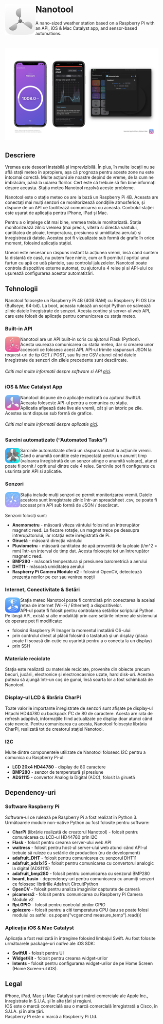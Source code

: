 # <img align="left" src="/repoAssets/nanotool.png" width="100" alt="Nanotool logo"> Nanotool
A nano-sized weather station based on a Raspberry Pi with an API, iOS & Mac Catalyst app, and sensor-based automations.

# <img src="/repoAssets/nanotoolAppPosterImage.png" alt="Nanotool App Banner">

## Descriere
Vremea este deseori instabilă și imprevizibilă. În plus, în multe locații nu se află stații meteo în apropiere, așa că prognoza pentru aceste zone nu este întocmai corectă. Multe acțiuni ale noastre depind de vreme, de la cum ne îmbrăcăm, până la udarea florilor. Cert este că trebuie să fim bine informați despre aceasta. Stația meteo Nanotool rezolvă aceste probleme.<br/>

Nanotool este o stație meteo ce are la bază un Raspberry Pi 4B. Aceasta are conectați mai mulți senzori ce monitorizează condițiile atmosferice, și dispune de un API ce facilitează comunicarea cu aceasta. Controlul stației este ușurat de aplicația pentru iPhone, iPad și Mac.

Pentru a o înțelege cât mai bine, vremea trebuie monitorizată. Stația monitorizează zilnic vremea (mai precis, viteza si directia vantului, cantitatea de ploaie, temperatura, presiunea și umiditatea aerului) și înregistrează datele. Acestea pot fi vizualizate sub formă de grafic în orice moment, folosind aplicația stației.<br/>

Uneori este necesar un răspuns instant la acțiunea vremii, însă cand suntem la distantă de casă, nu putem face nimic, cum ar fi pornitul / opritul unui furtun cu apă ce udă plantele, sau controlul jaluzelelor. Nanotool poate controla dispozitive externe automat, cu ajutorul a 4 relee și al API-ului ce ușurează configurarea acestor automatizări.<br/>

## Tehnologii
Nanotool folosește un Raspberry Pi 4B (4GB RAM) cu Raspberry Pi OS Lite (Bullseye, 64-bit). La boot, aceasta rulează un script Python ce salvează zilnic datele înregistrate de senzori. Acesta conține și server-ul web API, care este folosit de aplicație pentru comunicarea cu stația meteo.

###  Built-in API
<img align="left" src="/repoAssets/nanotoolAPI.png" width="50" alt="Nanotool logo"> Nanotool are un API built-in scris cu ajutorul Flask (Python).<br/>Acesta usureaza comunicarea cu statia meteo, dar si crearea unor accesorii ce folosesc acest API. API-ul trimite raspunsuri JSON la request-uri de tip GET / POST, sau fișiere CSV atunci când datele înregistrate de senzori din zilele precedente sunt descărcate.</br>
###### Cititi mai multe informatii despre software si API [aici](/software/info.md).

###  iOS & Mac Catalyst App
<img align="left" src="/repoAssets/nanotoolApp.png" width="50" alt="Nanotool logo"> Nanotool dispune de o aplicație realizată cu ajutorul SwiftUI. Aceasta foloseste API-ul pentru a comunica cu stația.<br/>Aplicatia afișează date live ale vremii, cât și un istoric pe zile. Acestea sunt dispuse sub formă de grafice.<br/>
###### Cititi mai multe informatii despre aplicatie [aici](/app/info.md).

### Sarcini automatizate (“Automated Tasks”)
<img align="left" src="/repoAssets/nanotoolAuto.png" width="50" alt="Nanotool Automated Tasks logo"> Sarcinile automatizate oferă un răspuns instant la acțiunile vremii. Când o anumită condiție este respectată pentru un anumit timp (valoarea înregistrată de un senzor atinge o anumită valoare), atunci poate fi pornit / oprit unul dintre cele 4 relee. Sarcinile pot fi configurate cu usurinta prin API si aplicatie.

###  Senzori
<img align="left" src="/repoAssets/nanotoolSensors.png" width="50" alt="Nanotool logo">Stația include mulți senzori ce permit monitorizarea vremii. Datele acestora sunt înregistrate zilnic într-un spreadsheet .csv, ce poate fi accesat prin API sub formă de JSON / descărcat.<br/></br>Senzorii folosiți sunt:
   - <b>Anemometru</b> - măsoară viteza vântului folosind un întrerupător magnetic reed. La fiecare rotație, un magnet trece pe deasupra întrerupătorului, iar rotația este înregistrată de Pi.
   - <b>Giruetă</b> - măsoară direcția vântului 
   - <b>Pluviometru</b> - măsoară cantitatea de apă provenită de la ploaie (l/m^2 = mm) într-un interval de timp dat. Acesta folosește tot un întrerupător magnetic reed.
   - <b>BMP280</b> - măsoară temperatura și presiunea barometrică a aerului
   - <b>DHT11</B> - măsoară umiditatea aerului
   - <b>Raspberry Pi Camera Module v2</b> - folosind OpenCV, detectează prezența norilor pe cer sau venirea nopții

### Internet, Conectivitate & Setări
<img align="left" src="/repoAssets/nanotoolConnect.png" width="50" alt="Nanotool Connectivity logo"> Stația meteo Nanotool poate fi controlată prin conectarea la aceiași rețea de internet (Wi-Fi / Ethernet) a dispozitivelor. </br> API-ul poate fi folosit pentru controlarea setărilor scriptului Python. Pe lângă API, există și alte modalități prin care setările interne ale sistemului de operare pot fi modificate: 
   - folosind Raspberry Pi Imager la momentul instalării OS-ului
   - prin controlul direct al plăcii folosind o tastatură și un display (placa poate fi scoasă din cutie cu ușurință pentru a o conecta la un display)
   - prin SSH

### Materiale reciclate
Stația este realizată cu materiale reciclate, provenite din obiecte precum becuri, jucării, electronice și electroncasnice uzate, hard disk-uri. Acestea puteau să ajungă într-un coș de gunoi, însă soarta lor a fost schimbată de Nanotool.

### Display-ul LCD & librăria CharPi
Toate valorile importante înregistrate de senzori sunt afișate pe display-ul Hitachi HD44780 cu backpack I²C de 80 de caractere. Acesta are rata de refresh adaptivă, informațiile fiind actualizate pe display doar atunci când este nevoie. Pentru comunicarea cu acesta, Nanotool folosește librăria CharPi, realizată tot de creatorul stației Nanotool.

### I2C
Multe dintre componentele utilizate de Nanotool folosesc I2C pentru a comunica cu Raspberry Pi-ul:
   - <b>LCD 20x4 HD44780</b> - display de 80 caractere
   - <b>BMP280</b> - senzor de temperatură și presiune
   - <b>ADS1115</b> - convertor Analog la Digital (ADC), folosit la giruetă

## Dependency-uri
### Software Raspberry Pi
Software-ul ce rulează pe Raspberry Pi a fost realizat în Python 3.</br>Următoarele module non-native Python au fost folosite pentru software:
   - <b>CharPi</b> (librărie realizată de creatorul Nanotool) - folosit pentru comunicarea cu LCD-ul HD44780 prin I2C
   - <b>Flask</b> - folosit pentru crearea server-ului web API
   - <b>waitress</b> - folosit pentru host-ul server-ului web atunci când API-ul trebuie să ruleze cu setările de production (nu de development)
   - <b>adafruit_DHT</b> - folosit pentru comunicarea cu senzorul DHT11
   - <b>adafruit_ads1x15</b> - folosit pentru comunicarea cu convertorul analogic la digital (ADS1115)
   - <b>adafruit_bmp280</b> - folosit pentru comunicarea cu senzorul BMP280
   - <b>board, busio</b> - dependency-uri pentru comunicarea cu anumiți senzori ce folosesc librăriile Adafruit CircuitPython
   - <b>OpenCV</b> - folosit pentru analiza imaginilor capturate de cameră
   - <b>picamera2</b> - folosit pentru comunicarea cu Raspberry Pi Camera Module v2
   - <b>Rpi.GPIO</b> - folosit pentru controlul pinilor GPIO
   - <b>gpiozero</b> - folosit pentru a citi temperatura CPU (sau se poate folosi modulul os astfel: os.popen("vcgencmd measure_temp").read())
   
### Aplicația iOS & Mac Catalyst
Aplicația a fost realizată în întregime folosind limbajul Swift.
Au fost folosite următoarele package-uri <i>native</i> ale iOS SDK:
   - <b>SwiftUI</b> - folosit pentru UI
   - <b>WidgetKit</b> - folosit pentru crearea widget-urilor
   - <b>Intents</b> - folosit pentru configurarea widget-urilor de pe Home Screen (Home Screen-ul iOS).
   
## Legal
iPhone, iPad, Mac și Mac Catalyst sunt mărci comerciale ale Apple Inc., înregistrate în S.U.A. și în alte țări și regiuni.<br/> IOS este o marcă comercială sau o marcă comercială înregistrată a Cisco, în S.U.A. și în alte țări.<br/>Raspberry Pi este o marcă a Raspberry Pi Ltd.
